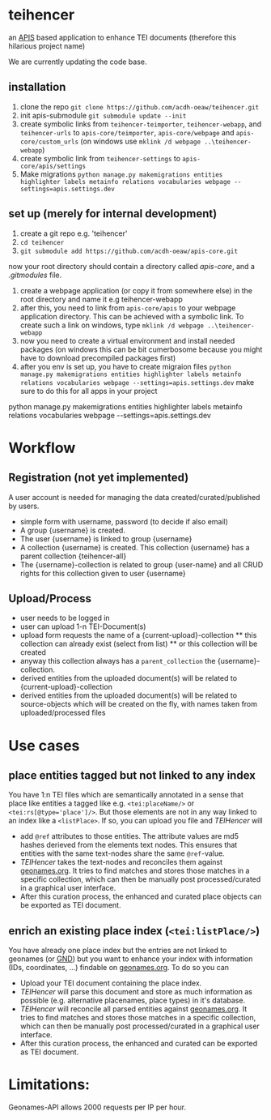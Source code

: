 # teihencer

an [APIS](https://apis.acdh.oeaw.ac.at) based application to enhance TEI documents (therefore this hilarious project name)

We are currently updating the code base.

## installation

1. clone the repo `git clone https://github.com/acdh-oeaw/teihencer.git`
2. init apis-submodule `git submodule update --init`
3. create symbolic links from `teihencer-teimporter`, `teihencer-webapp`, and `teihencer-urls` to `apis-core/teimporter`, `apis-core/webpage` and `apis-core/custom_urls` (on windows use  `mklink /d webpage ..\teihencer-webapp`)
4. create symbolic link from `teihencer-settings` to `apis-core/apis/settings`
5. Make migrations `python manage.py makemigrations entities highlighter labels metainfo relations vocabularies webpage --settings=apis.settings.dev`

## set up (merely for internal development)

1. create a git repo e.g. 'teihencer'
2. `cd teihencer`
3. `git submodule add https://github.com/acdh-oeaw/apis-core.git`

now your root directory should contain a directory called *apis-core*, and a *.gitmodules* file.

1. create a webpage application (or copy it from somewhere else) in the root directory and name it e.g teihencer-webapp
2. after this, you need to link from `apis-core/apis` to your webpage application directory. This can be achieved with a symbolic link. To create such a link on windows, type `mklink /d webpage ..\teihencer-webapp`
3. now you need to create a virtual environment and install needed packages (on windows this can be bit cumerbosome because you might have to download precompiled packages first)
4. after you env is set up, you have to create migraion files `python manage.py makemigrations entities highlighter labels metainfo relations vocabularies webpage --settings=apis.settings.dev` make sure to do this for all apps in your project

python manage.py makemigrations entities highlighter labels metainfo relations vocabularies webpage --settings=apis.settings.dev

# Workflow

## Registration (not yet implemented)

A user account is needed for managing the data created/curated/published by users.

* simple form with username, password (to decide if also email)
* A group {username} is created.
* The user {username} is linked to group {username}
* A collection {username} is created. This collection {username} has a parent collection {teihencer-all}
* The {username}-collection is related to group {user-name} and all CRUD rights for this collection given to user {username}

## Upload/Process

* user needs to be logged in
* user can upload 1-n TEI-Document(s)
* upload form requests the name of a {current-upload}-collection
** this collection can already exist (select from list)
** or this collection will be created
* anyway this collection always has a `parent_collection` the {username}-collection.
* derived entities from the uploaded document(s) will be related to {current-upload}-collection
* derived entities from the uploaded document(s) will be related to source-objects which will be created on the fly, with names taken from uploaded/processed files

# Use cases

## place entities tagged but not linked to any index

You have 1:n TEI files which are semantically annotated in a sense that place like entities a tagged like e.g. `<tei:placeName/>` or `<tei:rs[@type='place']/>`. But those elements are not in any way linked to an index like a `<listPlace>`. If so, you can upload you file and *TEIHencer* will

* add `@ref` attributes to those entities. The attribute values are md5 hashes derieved from the elements text nodes. This ensures that entities with the same text-nodes share the same `@ref`-value.
* *TEIHencer* takes the text-nodes and reconciles them against [geonames.org](http://www.geonames.org/). It tries to find matches and stores those matches in a specific collection, which can then be manually post processed/curated in a graphical user interface.
* After this curation process, the enhanced and curated place objects can be exported as TEI document.

## enrich an existing place index (`<tei:listPlace/>`)

You have already one place index but the entries are not linked to geonames (or [GND](https://portal.dnb.de)) but you want to enhance your index with information (IDs, coordinates, ...) findable on [geonames.org](http://www.geonames.org/).
To do so you can

* Upload your TEI document containing the place index.
* *TEIHencer* will parse this document and store as much information as possible (e.g. alternative placenames, place types) in it's database.
* *TEIHencer* will reconcile all parsed entities against [geonames.org](http://www.geonames.org/). It tries to find matches and stores those matches in a specific collection, which can then be manually post processed/curated in a graphical user interface.
* After this curation process, the enhanced and curated can be exported as TEI document.

# Limitations:

Geonames-API allows 2000 requests per IP per hour.
